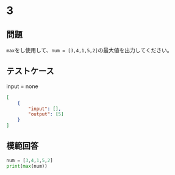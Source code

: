 # 3
## 問題

`max`をし使用して、`num = [3,4,1,5,2]`の最大値を出力してください。

## テストケース
input = none
```json
[
	{
		"input": [],
		"output": [5]
	}
]
```

## 模範回答
```python
num = [3,4,1,5,2]
print(max(num))
```